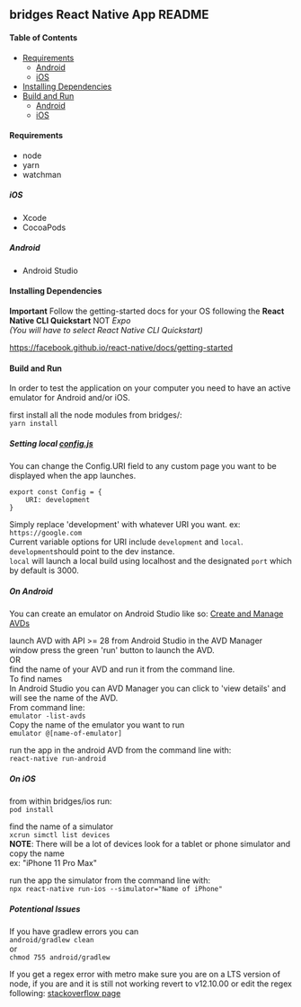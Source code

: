 ## bridges React Native App README

#### Table of Contents

* [Requirements](#Requirements)
   * [Android](#Android)
   * [iOS](#iOS)
* [Installing Dependencies](#Installing-Dependencies)
* [Build and Run ](#Build-and-Run)
   * [Android](#On-Android)
   * [iOS](#On-iOS)

#### Requirements

* node
* yarn
* watchman

##### iOS
* Xcode
* CocoaPods

##### Android
* Android Studio

#### Installing Dependencies
**Important** Follow the getting-started docs for your OS following the **React Native CLI Quickstart** NOT _Expo_\
_(You will have to select React Native CLI Quickstart)_

https://facebook.github.io/react-native/docs/getting-started

#### Build and Run 
In order to test the application on your computer you need to have an active emulator for Android and/or iOS.

first install all the node modules from bridges/:\
`yarn install`

##### Setting local [config.js](config.js) 
You can change the Config.URI field to any custom page you want to be displayed when the app launches.
```
export const Config = {
	URI: development
}
```

Simply replace 'development' with whatever URI you want. ex: `https://google.com`\
Current variable options for URI include `development` and `local`.\
`development`should point to the dev instance.\
`local` will launch a local build using localhost and the designated `port` which by default is 3000.

##### On Android
You can create an emulator on Android Studio like so: [Create and Manage AVDs](https://developer.android.com/studio/run/managing-avds)

launch AVD with API >= 28 
from Android Studio in the AVD Manager window press the green 'run' button to launch the AVD.\
OR\
find the name of your AVD and run it from the command line.\
To find names\
In Android Studio you can AVD Manager you can click to 'view details' and will see the name of the AVD.\
From command line:\
`emulator -list-avds`\
Copy the name of the emulator you want to run\
`emulator @[name-of-emulator]`

run the app in the android AVD from the command line with:\
`react-native run-android`

##### On iOS 
from within bridges/ios run:\
`pod install`

find the name of a simulator\
`xcrun simctl list devices`\
**NOTE**: There will be a lot of devices look for a tablet or phone simulator and copy the name\
ex: "iPhone 11 Pro Max"

run the app the simulator from the command line with:\
`npx react-native run-ios --simulator="Name of iPhone"`

##### Potentional Issues
If you have gradlew errors you can\
`android/gradlew clean`\
or\
`chmod 755 android/gradlew`

If you get a regex error with metro make sure you are on a LTS version of node, if you are and it is still not working revert to v12.10.00 or edit the regex following:
[stackoverflow page](https://stackoverflow.com/questions/58120990/how-to-resolve-the-error-on-react-native-start/58122821#58122821)
